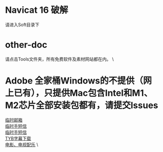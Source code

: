 # Navicat 16 破解
请进入Soft目录下

# other-doc
请点击Tools文件夹，所有免费软件及素材网站都在内。 \

# Adobe 全家桶Windows的不提供（网上已有），只提供Mac包含Intel和M1、M2芯片全部安装包都有，请提交Issues

[临时邮箱](https://temp-mail.org/) \
[临时手短信](https://www.storytrain.info/) \
[临时手短信](https://yunduanxin.net/) \
[TYB字幕下载](https://addyoutube.com/) \
[电影、电视配乐](https://www.tunefind.com/) \
